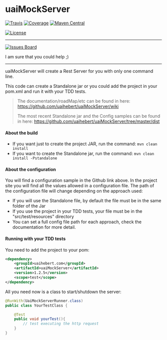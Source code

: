 # uaiMockServer

[![Travis][travis-image]][travis-url] [![Coverage][coverage-image]][coverage-url] [![Maven Central][maven-image]][maven-url]

[![License][license-image]][license-url]

---------------------------------------------------------------

[![Issues Board][waffle-image]][waffle-url]

I am sure that you could help ;)

---------------------------------------------------------------

uaiMockServer will create a Rest Server for you with only one command line.

This code can create a Standalone jar or you could add the project in your pom.xml and run it with your TDD tests.

> The documentation/roadMap/etc can be found in here: https://github.com/uaihebert/uaiMockServer/wiki
>
> The most recent Standalone jar and the Config samples can be found in here: https://github.com/uaihebert/uaiMockServer/tree/master/dist

#### About the build

* If you want just to create the project JAR, run the command: `mvn clean install`
* If you want to create the Standalone jar, run the command: `mvn clean install -Pstandalone`

#### About the configuration

You will find a configuration sample in the Github link above. In the project site you will find all the values allowed in a configuration file.
The path of the configuration file will change depending on the approach used:

* If you will use the Standalone file, by default the file must be in the same folder of the Jar
* If you use the project in your TDD tests, your file must be in the "src/test/resources" directory
* You can set a full config file path for each approach, check the documentation for more detail.

#### Running with your TDD tests

You need to add the project to your pom:

```xml
<dependency>
    <groupId>uaihebert.com</groupId>
    <artifactId>uaiMockServer</artifactId>
    <version>1.2.5</version>
    <scope>test</scope>
</dependency>
```

All you need now is a class to start/shutdown the server:

```java
@RunWith(UaiMockServerRunner.class)
public class YourTestClass {

    @Test
    public void yourTest(){
        // test executing the http request
    }
}
```

[maven-url]: https://maven-badges.herokuapp.com/maven-central/uaihebert.com/uaiMockServer
[maven-image]: https://maven-badges.herokuapp.com/maven-central/uaihebert.com/uaiMockServer/badge.svg

[coverage-url]: https://coveralls.io/r/uaihebert/uaiMockServer?branch=master
[coverage-image]: https://coveralls.io/repos/uaihebert/uaiMockServer/badge.svg?branch=master

[travis-url]: https://travis-ci.org/uaihebert/uaiMockServer
[travis-image]: https://travis-ci.org/uaihebert/uaiMockServer.svg?branch=master

[license-url]: https://gitter.im/uaihebert/uaiMockServer/blob/master/LICENSE
[license-image]: https://img.shields.io/badge/license-MIT-blue.svg?style=flat

[waffle-url]: http://waffle.io/uaihebert/uaimockserver
[waffle-image]: https://badge.waffle.io/uaihebert/uaimockserver.svg?columns=Backlog
